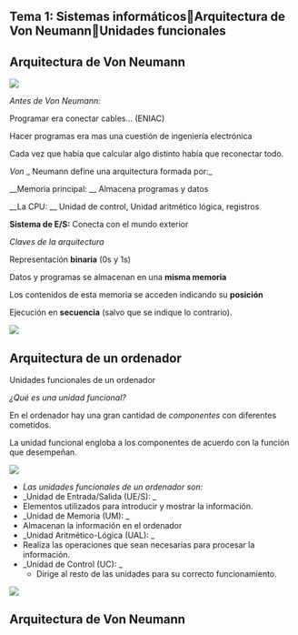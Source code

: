 ## Tema 1: Sistemas informáticosArquitectura de Von NeumannUnidades funcionales

## Arquitectura de Von Neumann

![](img/61%20Arquitectura%20del%20ordenador0.png)

_Antes de Von Neumann:_

Programar era conectar cables\.\.\. \(ENIAC\)

Hacer programas era mas una cuestión de ingeniería electrónica

Cada vez que había que calcular algo distinto había que reconectar todo\.

_Von_  _ Neumann define una arquitectura formada por:_

__Memoria principal: __ Almacena programas y datos

__La CPU: __ Unidad de control\, Unidad aritmético lógica\, registros

__Sistema de E/S:__  Conecta con el mundo exterior

_Claves de la arquitectura_

Representación  __binaria__  \(0s y 1s\)

Datos y programas se almacenan en una  __misma memoria__

Los contenidos de esta memoria se acceden indicando su  __posición__

Ejecución en  __secuencia__  \(salvo que se indique lo contrario\)\.

![](img/61%20Arquitectura%20del%20ordenador1.png)

## Arquitectura de un ordenador

Unidades funcionales de un ordenador

_¿Qué es una unidad funcional?_

En el ordenador hay una gran cantidad de  _componentes_  con diferentes cometidos\.

La unidad funcional engloba a los componentes de acuerdo con la función que desempeñan\.

![](img/61%20Arquitectura%20del%20ordenador2.png)

* _Las unidades funcionales de un ordenador son:_
* _Unidad de Entrada/Salida \(UE/S\):  _
* Elementos utilizados para introducir y mostrar la información\.
* _Unidad de Memoria \(UM\): _
* Almacenan la información en el ordenador
* _Unidad Aritmético\-Lógica \(UAL\): _
* Realiza las operaciones que sean necesarias para procesar la información\.
* _Unidad de Control \(UC\): _
  * Dirige al resto de las unidades para su correcto funcionamiento\.

![](img/61%20Arquitectura%20del%20ordenador3.png)

## Arquitectura de Von Neumann

